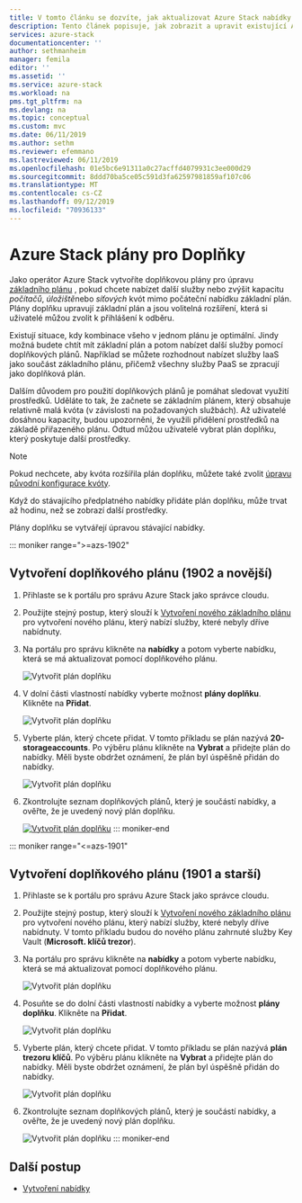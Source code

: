 ```yaml
---
title: V tomto článku se dozvíte, jak aktualizovat Azure Stack nabídky a plány | Microsoft Docs
description: Tento článek popisuje, jak zobrazit a upravit existující Azure Stack nabídky a plány.
services: azure-stack
documentationcenter: ''
author: sethmanheim
manager: femila
editor: ''
ms.assetid: ''
ms.service: azure-stack
ms.workload: na
pms.tgt_pltfrm: na
ms.devlang: na
ms.topic: conceptual
ms.custom: mvc
ms.date: 06/11/2019
ms.author: sethm
ms.reviewer: efemmano
ms.lastreviewed: 06/11/2019
ms.openlocfilehash: 01e5bc6e91311a0c27acffd4079931c3ee000d29
ms.sourcegitcommit: 8ddd70ba5ce05c591d3fa62597981859af107c06
ms.translationtype: MT
ms.contentlocale: cs-CZ
ms.lasthandoff: 09/12/2019
ms.locfileid: "70936133"
---
```

# <a name="azure-stack-add-on-plans"></a>Azure Stack plány pro Doplňky

Jako operátor Azure Stack vytvoříte doplňkovou plány pro úpravu [základního plánu](azure-stack-create-plan.md) , pokud chcete nabízet další služby nebo zvýšit kapacitu *počítačů*, *úložiště*nebo *síťových* kvót mimo počáteční nabídku základní plán. Plány doplňku upravují základní plán a jsou volitelná rozšíření, která si uživatelé můžou zvolit k přihlášení k odběru.

Existují situace, kdy kombinace všeho v jednom plánu je optimální. Jindy možná budete chtít mít základní plán a potom nabízet další služby pomocí doplňkových plánů. Například se můžete rozhodnout nabízet služby IaaS jako součást základního plánu, přičemž všechny služby PaaS se zpracují jako doplňková plán.

Dalším důvodem pro použití doplňkových plánů je pomáhat sledovat využití prostředků. Uděláte to tak, že začnete se základním plánem, který obsahuje relativně malá kvóta (v závislosti na požadovaných službách). Až uživatelé dosáhnou kapacity, budou upozorněni, že využili přidělení prostředků na základě přiřazeného plánu. Odtud můžou uživatelé vybrat plán doplňku, který poskytuje další prostředky.

> [!NOTE]
> Pokud nechcete, aby kvóta rozšířila plán doplňku, můžete také zvolit [úpravu původní konfigurace kvóty](azure-stack-quota-types.md#edit-a-quota).

Když do stávajícího předplatného nabídky přidáte plán doplňku, může trvat až hodinu, než se zobrazí další prostředky.

Plány doplňku se vytvářejí úpravou stávající nabídky.

::: moniker range=">=azs-1902"
## <a name="create-an-add-on-plan-1902-and-later"></a>Vytvoření doplňkového plánu (1902 a novější)

1. Přihlaste se k portálu pro správu Azure Stack jako správce cloudu.
2. Použijte stejný postup, který slouží k [Vytvoření nového základního plánu](azure-stack-create-plan.md) pro vytvoření nového plánu, který nabízí služby, které nebyly dříve nabídnuty.
3. Na portálu pro správu klikněte na **nabídky** a potom vyberte nabídku, která se má aktualizovat pomocí doplňkového plánu.

   ![Vytvořit plán doplňku](media/create-add-on-plan/add-on1.png)

4. V dolní části vlastností nabídky vyberte možnost **plány doplňku**. Klikněte na **Přidat**.

    ![Vytvořit plán doplňku](media/create-add-on-plan/add-on2.png)

5. Vyberte plán, který chcete přidat. V tomto příkladu se plán nazývá **20-storageaccounts**. Po výběru plánu klikněte na **Vybrat** a přidejte plán do nabídky. Měli byste obdržet oznámení, že plán byl úspěšně přidán do nabídky.

    ![Vytvořit plán doplňku](media/create-add-on-plan/add-on3.png)

6. Zkontrolujte seznam doplňkových plánů, který je součástí nabídky, a ověřte, že je uvedený nový plán doplňku.

    [![Vytvořit plán doplňku](media/create-add-on-plan/add-on4.png "Vytvořit plán doplňku")](media/create-add-on-plan/add-on4lg.png#lightbox)
::: moniker-end

::: moniker range="<=azs-1901"
## <a name="create-an-add-on-plan-1901-and-earlier"></a>Vytvoření doplňkového plánu (1901 a starší)

1. Přihlaste se k portálu pro správu Azure Stack jako správce cloudu.
2. Použijte stejný postup, který slouží k [Vytvoření nového základního plánu](azure-stack-create-plan.md) pro vytvoření nového plánu, který nabízí služby, které nebyly dříve nabídnuty. V tomto příkladu budou do nového plánu zahrnuté služby Key Vault (**Microsoft. klíčů trezor**).
3. Na portálu pro správu klikněte na **nabídky** a potom vyberte nabídku, která se má aktualizovat pomocí doplňkového plánu.

   ![Vytvořit plán doplňku](media/create-add-on-plan/1.PNG)

4. Posuňte se do dolní části vlastností nabídky a vyberte možnost **plány doplňku**. Klikněte na **Přidat**.

    ![Vytvořit plán doplňku](media/create-add-on-plan/2.PNG)

5. Vyberte plán, který chcete přidat. V tomto příkladu se plán nazývá **plán trezoru klíčů**. Po výběru plánu klikněte na **Vybrat** a přidejte plán do nabídky. Měli byste obdržet oznámení, že plán byl úspěšně přidán do nabídky.

    ![Vytvořit plán doplňku](media/create-add-on-plan/3.PNG)

6. Zkontrolujte seznam doplňkových plánů, který je součástí nabídky, a ověřte, že je uvedený nový plán doplňku.

    ![Vytvořit plán doplňku](media/create-add-on-plan/4.PNG)
::: moniker-end

## <a name="next-steps"></a>Další postup

* [Vytvoření nabídky](azure-stack-create-offer.md)
